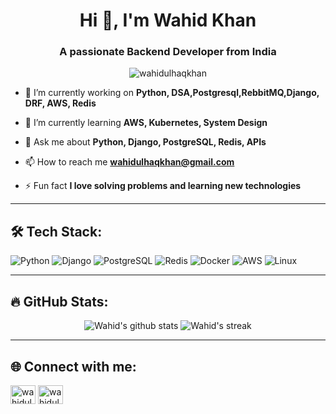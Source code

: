 <h1 align="center">Hi 👋, I'm Wahid Khan</h1>
<h3 align="center">A passionate Backend Developer from India</h3>

<p align="center">
  <img src="https://komarev.com/ghpvc/?username=wahidulhaqkhan&label=Profile%20views&color=0e75b6&style=flat" alt="wahidulhaqkhan" />
</p>

- 🔭 I’m currently working on **Python, DSA,Postgresql,RebbitMQ,Django, DRF, AWS, Redis**

- 🌱 I’m currently learning **AWS, Kubernetes, System Design**

- 💬 Ask me about **Python, Django, PostgreSQL, Redis, APIs**

- 📫 How to reach me **wahidulhaqkhan@gmail.com**

- ⚡ Fun fact **I love solving problems and learning new technologies**

---

## 🛠️ Tech Stack:
![Python](https://img.shields.io/badge/-Python-05122A?style=flat&logo=python)
![Django](https://img.shields.io/badge/-Django-05122A?style=flat&logo=django)
![PostgreSQL](https://img.shields.io/badge/-PostgreSQL-05122A?style=flat&logo=postgresql)
![Redis](https://img.shields.io/badge/-Redis-05122A?style=flat&logo=redis)
![Docker](https://img.shields.io/badge/-Docker-05122A?style=flat&logo=docker)
![AWS](https://img.shields.io/badge/-AWS-05122A?style=flat&logo=amazonaws)
![Linux](https://img.shields.io/badge/-Linux-05122A?style=flat&logo=linux)

---

## 🔥 GitHub Stats:
<p align="center">
  <img src="https://github-readme-stats.vercel.app/api?username=wahidulhaqkhan&show_icons=true&theme=github_dark" alt="Wahid's github stats" />
  <img src="https://github-readme-streak-stats.herokuapp.com/?user=wahidulhaqkhan&theme=github-dark" alt="Wahid's streak" />
</p>

---

## 🌐 Connect with me:
<p align="left">
  <a href="https://linkedin.com/in/wahidulhaqkhan" target="blank"><img align="center" src="https://cdn.jsdelivr.net/npm/simple-icons@3.0.1/icons/linkedin.svg" alt="wahidulhaqkhan" height="30" width="40" /></a>
  <a href="mailto:wahidulhaqkhan@gmail.com"><img align="center" src="https://cdn.jsdelivr.net/npm/simple-icons@3.0.1/icons/gmail.svg" alt="wahidulhaqkhan" height="30" width="40" /></a>
</p>
